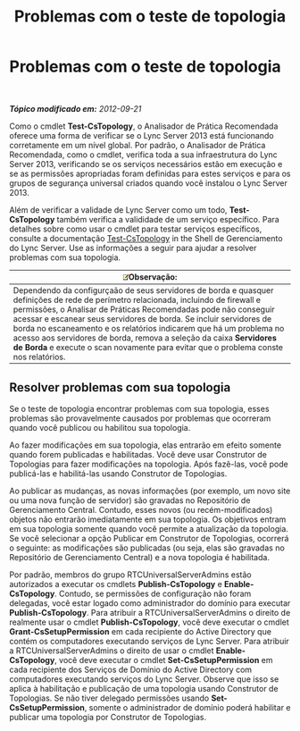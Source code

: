﻿---
title: Problemas com o teste de topologia
TOCTitle: Problemas com o teste de topologia
ms:assetid: 821e8916-7b5d-4f64-8fb0-e5cc392ec1bb
ms:mtpsurl: https://technet.microsoft.com/pt-br/library/JJ205045(v=OCS.15)
ms:contentKeyID: 49307295
ms.date: 05/19/2016
mtps_version: v=OCS.15
ms.translationtype: HT
---

# Problemas com o teste de topologia

 

_**Tópico modificado em:** 2012-09-21_

Como o cmdlet **Test-CsTopology**, o Analisador de Prática Recomendada oferece uma forma de verificar se o Lync Server 2013 está funcionando corretamente em um nível global. Por padrão, o Analisador de Prática Recomendada, como o cmdlet, verifica toda a sua infraestrutura do Lync Server 2013, verificando se os serviços necessários estão em execução e se as permissões apropriadas foram definidas para estes serviços e para os grupos de segurança universal criados quando você instalou o Lync Server 2013.

Além de verificar a validade de Lync Server como um todo, **Test-CsTopology** também verifica a valididade de um serviço específico. Para detalhes sobre como usar o cmdlet para testar serviços específicos, consulte a documentação [Test-CsTopology](test-cstopology.md) in the Shell de Gerenciamento do Lync Server. Use as informações a seguir para ajudar a resolver problemas com sua topologia.

<table>
<thead>
<tr class="header">
<th><img src="images/Gg425756.note(OCS.15).gif" title="note" alt="note" />Observação:</th>
</tr>
</thead>
<tbody>
<tr class="odd">
<td>Dependendo da configurçaão de seus servidores de borda e quasquer definições de rede de perímetro relacionada, incluindo de firewall e permissões, o Analisar de Práticas Recomendadas pode não conseguir acessar e escanear seus servidores de borda. Se incluir servidores de borda no escaneamento e os relatórios indicarem que há um problema no acesso aos servidores de borda, remova a seleção da caixa <strong>Servidores de Borda</strong> e execute o scan novamente para evitar que o problema conste nos relatórios.</td>
</tr>
</tbody>
</table>


## Resolver problemas com sua topologia

Se o teste de topologia encontrar problemas com sua topologia, esses problemas são provavelmente causados por problemas que ocorreram quando você publicou ou habilitou sua topologia.

Ao fazer modificações em sua topologia, elas entrarão em efeito somente quando forem publicadas e habilitadas. Você deve usar Construtor de Topologias para fazer modificações na topologia. Após fazê-las, você pode publicá-las e habilitá-las usando Construtor de Topologias.

Ao publicar as mudanças, as novas informações (por exemplo, um novo site ou uma nova função de servidor) são gravadas no Repositório de Gerenciamento Central. Contudo, esses novos (ou recém-modificados) objetos não entrarão imediatamente em sua topologia. Os objetivos entram em sua topologia somente quando você permite a atualização da topologia. Se você selecionar a opção Publicar em Construtor de Topologias, ocorrerá o seguinte: as modificações são publicadas (ou seja, elas são gravadas no Repositório de Gerenciamento Central) e a nova topologia é habilitada.

Por padrão, membros do grupo RTCUniversalServerAdmins estão autorizados a executar os cmdlets **Publish-CsTopology** e **Enable-CsTopology**. Contudo, se permissões de configuração não foram delegadas, você estar logado como administrador do domínio para executar **Publish-CsTopology**. Para atribuir a RTCUniversalServerAdmins o direito de realmente usar o cmdlet **Publish-CsTopology**, você deve executar o cmdlet **Grant-CsSetupPermission** em cada recipiente do Active Directory que contém os computadores executando serviços de Lync Server. Para atribuir a RTCUniversalServerAdmins o direito de usar o cmdlet **Enable-CsTopology**, você deve executar o cmdlet **Set-CsSetupPermission** em cada recipiente dos Serviços de Domínio do Active Directory com computadores executando serviços do Lync Server. Observe que isso se aplica à habilitação e publicação de uma topologia usando Construtor de Topologias. Se não tiver delegado permissões usando **Set-CsSetupPermission**, somente o administrador de domínio poderá habilitar e publicar uma topologia por Construtor de Topologias.


